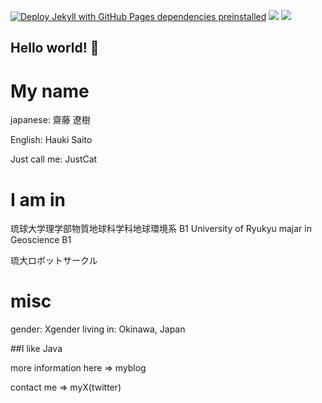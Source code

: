 [![Deploy Jekyll with GitHub Pages dependencies preinstalled](https://github.com/Yanagi3456/yanagi3456.github.io/actions/workflows/jekyll-gh-pages.yml/badge.svg)](https://github.com/Yanagi3456/yanagi3456.github.io/actions/workflows/jekyll-gh-pages.yml)
![](https://img.shields.io/badge/gender-X-blueviolet)
![](https://img.shields.io/badge/Language-Java-yellow)

## Hello world! 👋 

# My name
japanese: 齋藤 遼樹 

English: Hauki Saito

Just call me: JustCat

# I am in

琉球大学理学部物質地球科学科地球環境系 B1
University of Ryukyu majar in Geoscience B1

琉大ロボットサークル


# misc

gender: Xgender
living in: Okinawa, Japan

##I like Java

more information here => myblog

contact me => myX(twitter)